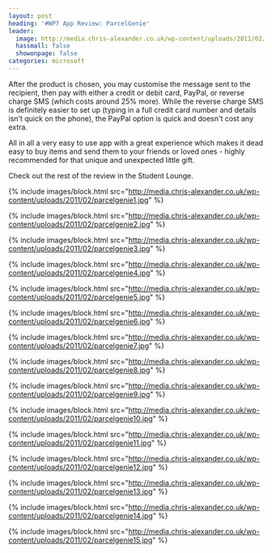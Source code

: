 ```yaml
---
layout: post
heading: '#WP7 App Review: ParcelGenie'
leader:
  image: http://media.chris-alexander.co.uk/wp-content/uploads/2011/02/parcelgenie2.jpg
  hassmall: false
  showonpage: false
categories: microsoft
---
```



After the product is chosen, you may customise the message sent to the recipient, then pay with either a credit or debit card, PayPal, or reverse charge SMS (which costs around 25% more). While the reverse charge SMS is definitely easier to set up (typing in a full credit card number and details isn't quick on the phone), the PayPal option is quick and doesn't cost any extra.

All in all a very easy to use app with a great experience which makes it dead easy to buy items and send them to your friends or loved ones - highly recommended for that unique and unexpected little gift.

Check out the rest of the review in the Student Lounge.

{% include images/block.html src="http://media.chris-alexander.co.uk/wp-content/uploads/2011/02/parcelgenie1.jpg" %}

{% include images/block.html src="http://media.chris-alexander.co.uk/wp-content/uploads/2011/02/parcelgenie2.jpg" %}

{% include images/block.html src="http://media.chris-alexander.co.uk/wp-content/uploads/2011/02/parcelgenie3.jpg" %}

{% include images/block.html src="http://media.chris-alexander.co.uk/wp-content/uploads/2011/02/parcelgenie4.jpg" %}

{% include images/block.html src="http://media.chris-alexander.co.uk/wp-content/uploads/2011/02/parcelgenie5.jpg" %}

{% include images/block.html src="http://media.chris-alexander.co.uk/wp-content/uploads/2011/02/parcelgenie6.jpg" %}

{% include images/block.html src="http://media.chris-alexander.co.uk/wp-content/uploads/2011/02/parcelgenie7.jpg" %}

{% include images/block.html src="http://media.chris-alexander.co.uk/wp-content/uploads/2011/02/parcelgenie8.jpg" %}

{% include images/block.html src="http://media.chris-alexander.co.uk/wp-content/uploads/2011/02/parcelgenie9.jpg" %}

{% include images/block.html src="http://media.chris-alexander.co.uk/wp-content/uploads/2011/02/parcelgenie10.jpg" %}

{% include images/block.html src="http://media.chris-alexander.co.uk/wp-content/uploads/2011/02/parcelgenie11.jpg" %}

{% include images/block.html src="http://media.chris-alexander.co.uk/wp-content/uploads/2011/02/parcelgenie12.jpg" %}

{% include images/block.html src="http://media.chris-alexander.co.uk/wp-content/uploads/2011/02/parcelgenie13.jpg" %}

{% include images/block.html src="http://media.chris-alexander.co.uk/wp-content/uploads/2011/02/parcelgenie14.jpg" %}

{% include images/block.html src="http://media.chris-alexander.co.uk/wp-content/uploads/2011/02/parcelgenie15.jpg" %}
